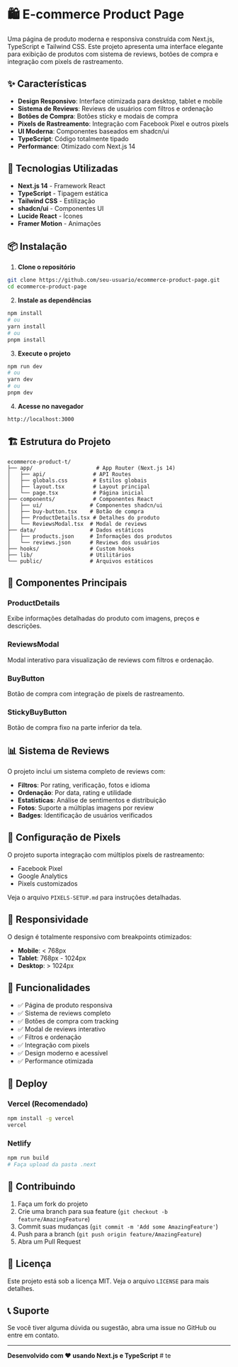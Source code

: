 # 🛍️ E-commerce Product Page

Uma página de produto moderna e responsiva construída com Next.js, TypeScript e Tailwind CSS. Este projeto apresenta uma interface elegante para exibição de produtos com sistema de reviews, botões de compra e integração com pixels de rastreamento.

## ✨ Características

- **Design Responsivo**: Interface otimizada para desktop, tablet e mobile
- **Sistema de Reviews**: Reviews de usuários com filtros e ordenação
- **Botões de Compra**: Botões sticky e modais de compra
- **Pixels de Rastreamento**: Integração com Facebook Pixel e outros pixels
- **UI Moderna**: Componentes baseados em shadcn/ui
- **TypeScript**: Código totalmente tipado
- **Performance**: Otimizado com Next.js 14

## 🚀 Tecnologias Utilizadas

- **Next.js 14** - Framework React
- **TypeScript** - Tipagem estática
- **Tailwind CSS** - Estilização
- **shadcn/ui** - Componentes UI
- **Lucide React** - Ícones
- **Framer Motion** - Animações

## 📦 Instalação

1. **Clone o repositório**
```bash
git clone https://github.com/seu-usuario/ecommerce-product-page.git
cd ecommerce-product-page
```

2. **Instale as dependências**
```bash
npm install
# ou
yarn install
# ou
pnpm install
```

3. **Execute o projeto**
```bash
npm run dev
# ou
yarn dev
# ou
pnpm dev
```

4. **Acesse no navegador**
```
http://localhost:3000
```

## 🏗️ Estrutura do Projeto

```
ecommerce-product-t/
├── app/                    # App Router (Next.js 14)
│   ├── api/               # API Routes
│   ├── globals.css        # Estilos globais
│   ├── layout.tsx         # Layout principal
│   └── page.tsx           # Página inicial
├── components/            # Componentes React
│   ├── ui/               # Componentes shadcn/ui
│   ├── buy-button.tsx    # Botão de compra
│   ├── ProductDetails.tsx # Detalhes do produto
│   └── ReviewsModal.tsx  # Modal de reviews
├── data/                 # Dados estáticos
│   ├── products.json     # Informações dos produtos
│   └── reviews.json      # Reviews dos usuários
├── hooks/                # Custom hooks
├── lib/                  # Utilitários
└── public/               # Arquivos estáticos
```

## 🎨 Componentes Principais

### ProductDetails
Exibe informações detalhadas do produto com imagens, preços e descrições.

### ReviewsModal
Modal interativo para visualização de reviews com filtros e ordenação.

### BuyButton
Botão de compra com integração de pixels de rastreamento.

### StickyBuyButton
Botão de compra fixo na parte inferior da tela.

## 📊 Sistema de Reviews

O projeto inclui um sistema completo de reviews com:

- **Filtros**: Por rating, verificação, fotos e idioma
- **Ordenação**: Por data, rating e utilidade
- **Estatísticas**: Análise de sentimentos e distribuição
- **Fotos**: Suporte a múltiplas imagens por review
- **Badges**: Identificação de usuários verificados

## 🔧 Configuração de Pixels

O projeto suporta integração com múltiplos pixels de rastreamento:

- Facebook Pixel
- Google Analytics
- Pixels customizados

Veja o arquivo `PIXELS-SETUP.md` para instruções detalhadas.

## 📱 Responsividade

O design é totalmente responsivo com breakpoints otimizados:

- **Mobile**: < 768px
- **Tablet**: 768px - 1024px  
- **Desktop**: > 1024px

## 🎯 Funcionalidades

- ✅ Página de produto responsiva
- ✅ Sistema de reviews completo
- ✅ Botões de compra com tracking
- ✅ Modal de reviews interativo
- ✅ Filtros e ordenação
- ✅ Integração com pixels
- ✅ Design moderno e acessível
- ✅ Performance otimizada

## 🚀 Deploy

### Vercel (Recomendado)
```bash
npm install -g vercel
vercel
```

### Netlify
```bash
npm run build
# Faça upload da pasta .next
```

## 🤝 Contribuindo

1. Faça um fork do projeto
2. Crie uma branch para sua feature (`git checkout -b feature/AmazingFeature`)
3. Commit suas mudanças (`git commit -m 'Add some AmazingFeature'`)
4. Push para a branch (`git push origin feature/AmazingFeature`)
5. Abra um Pull Request

## 📄 Licença

Este projeto está sob a licença MIT. Veja o arquivo `LICENSE` para mais detalhes.

## 📞 Suporte

Se você tiver alguma dúvida ou sugestão, abra uma issue no GitHub ou entre em contato.

---

**Desenvolvido com ❤️ usando Next.js e TypeScript** # te
